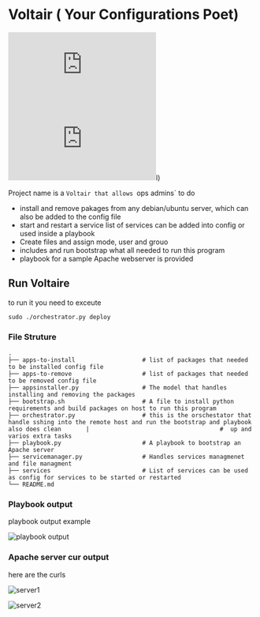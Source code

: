 # Voltair ( Your Configurations Poet)

<!--- These are examples. See https://shields.io for others or to customize this set of shields. You might want to include dependencies, project status and licence info here --->
![GitHub repo size](https://img.shields.io/github/repo-size/scottydocs/README-template.md)
![GitHub contributors](https://img.shields.io/github/contributors/scottydocs/README-template.md)l)

Project name is a `Voltair that allows `ops admins` to do 
- install and remove pakages from any debian/ubuntu server, which can also be added to the config file
- start and restart a service list of services can be added into config or used inside a playbook
- Create files and assign mode, user and grouo
- includes and run bootstrap what all needed to run this program
- playbook for a sample Apache webserver is provided



## Run Voltaire

to run it you need to exceute 
```
sudo ./orchestrator.py deploy
```




### File Struture

    .
    ├── apps-to-install                   # list of packages that needed to be installed config file
    ├── apps-to-remove                    # list of packages that needed to be removed config file
    ├── appsinstaller.py                  # The model that handles installing and removing the packages
    ├── bootstrap.sh                      # A file to install python requirements and build packages on host to run this program
    ├── orchestrator.py                   # this is the orschestator that handle sshing into the remote host and run the bootstrap and playbook also does clean       |                                     #  up and varios extra tasks
    ├── playbook.py                       # A playbook to bootstrap an Apache server
    ├── servicemanager.py                 # Handles services managmenet and file managment
    ├── services                          # List of services can be used as config for services to be started or restarted
    └── README.md


### Playbook output

playbook output example

![playbook output](https://github.com/[username]/[reponame]/blob/[branch]/image.jpg?raw=true)

### Apache server cur output

here are the curls

![server1](https://github.com/[username]/[reponame]/blob/[branch]/image.jpg?raw=true)

![server2](https://github.com/[username]/[reponame]/blob/[branch]/image.jpg?raw=true)


